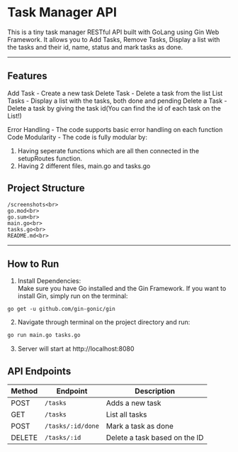 # Task Manager API
This is a tiny task manager RESTful API built with GoLang using Gin Web Framework. It allows you to Add Tasks, Remove Tasks, Display a list with the tasks and their id, name, status and mark tasks as done. 

---

## Features
Add Task - Create a new task
Delete Task - Delete a task from the list
List Tasks - Display a list with the tasks, both done and pending
Delete a Task - Delete a task by giving the task id(You can find the id of each task on the List!)

Error Handling - The code supports basic error handling on each function
Code Modularity - The code is fully modular by:
1) Having seperate functions which are all then connected in the setupRoutes function.
2) Having 2 different files, main.go and tasks.go 

## Project Structure

    /screenshots<br>
    go.mod<br>
    go.sum<br>
    main.go<br>
    tasks.go<br>
    README.md<br>
---
## How to Run
1) Install Dependencies:<br>
Make sure you have Go installed and the Gin Framework. If you want to install Gin, simply run on the terminal:<br>
```
go get -u github.com/gin-gonic/gin
```
2) Navigate through terminal on the project directory and run:<br>
```bash
go run main.go tasks.go
```
3) Server will start at http://localhost:8080

##   API Endpoints

| Method | Endpoint          | Description             |
|--------|-------------------|-------------------------|
| POST   | `/tasks`          | Adds a new task         |
| GET    | `/tasks`          | List all tasks          |
| POST   | `/tasks/:id/done` | Mark a task as done     |
| DELETE | `/tasks/:id`      | Delete a task based on the ID|
